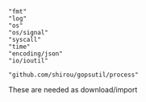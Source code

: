 	"fmt"
	"log"
	"os"
	"os/signal"
	"syscall"
	"time"
	"encoding/json"
	"io/ioutil"

	"github.com/shirou/gopsutil/process"
These are needed as download/import 
